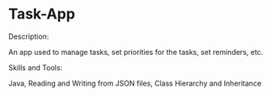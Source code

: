 # Task-App

Description:

An app used to manage tasks, set priorities for the tasks, set reminders, etc.


Skills and Tools:

Java, Reading and Writing from JSON files, Class Hierarchy and Inheritance



